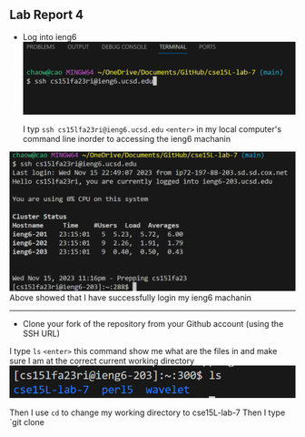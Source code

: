 ## Lab Report 4

* Log into ieng6
![image](cse15l_week1_report/ssh.png)

  I typ `ssh cs15lfa23ri@ieng6.ucsd.edu` `<enter>`
  in my local computer's command line inorder to accessing the ieng6 machanin

![image](cse15l_week1_report/indicate.png)
Above showed that I have successfully login my ieng6 machanin

---

* Clone your fork of the repository from your Github account (using the SSH URL)

 I type `ls` `<enter>` this command show me what are the files in and make sure
 I am at the correct current working directory
  ![image](cse15l_week1_report/ls_make_sure.png)

 Then I use `cd` to change my working directory to cse15L-lab-7
 Then I type `git clone 

 
